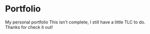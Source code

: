 # Portfolio
My personal portfolio
This isn't complete, I still have a little TLC to do. Thanks for check it out!

